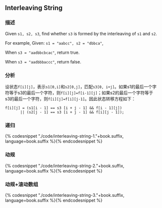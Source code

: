 ## Interleaving String


### 描述

Given `s1, s2, s3`, find whether `s3` is formed by the interleaving of `s1` and `s2`.

For example, Given: `s1 = "aabcc", s2 = "dbbca"`,

When `s3 = "aadbbcbcac"`, return true.

When `s3 = "aadbbbaccc"`, return false.


### 分析

设状态`f[i][j]`，表示`s1[0,i]`和`s2[0,j]`，匹配`s3[0, i+j]`。如果s1的最后一个字符等于s3的最后一个字符，则`f[i][j]=f[i-1][j]`；如果s2的最后一个字符等于s3的最后一个字符，则`f[i][j]=f[i][j-1]`。因此状态转移方程如下：

```
f[i][j] = (s1[i - 1] == s3 [i + j - 1] && f[i - 1][j])
       || (s2[j - 1] == s3 [i + j - 1] && f[i][j - 1]);
```


### 递归

{% codesnippet "./code/interleaving-string-1."+book.suffix, language=book.suffix %}{% endcodesnippet %}


### 动规

{% codesnippet "./code/interleaving-string-2."+book.suffix, language=book.suffix %}{% endcodesnippet %}


### 动规+滚动数组

{% codesnippet "./code/interleaving-string-3."+book.suffix, language=book.suffix %}{% endcodesnippet %}
